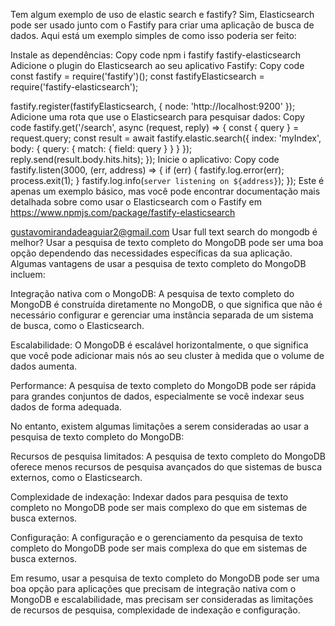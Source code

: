Tem algum exemplo de uso de elastic search e fastify?
Sim, Elasticsearch pode ser usado junto com o Fastify para criar uma aplicação de busca de dados. Aqui está um exemplo simples de como isso poderia ser feito:

Instale as dependências:
Copy code
npm i fastify fastify-elasticsearch
Adicione o plugin do Elasticsearch ao seu aplicativo Fastify:
Copy code
const fastify = require('fastify')();
const fastifyElasticsearch = require('fastify-elasticsearch');

fastify.register(fastifyElasticsearch, {
  node: 'http://localhost:9200'
});
Adicione uma rota que use o Elasticsearch para pesquisar dados:
Copy code
fastify.get('/search', async (request, reply) => {
  const { query } = request.query;
  const result = await fastify.elastic.search({
    index: 'myIndex',
    body: {
      query: {
        match: {
          field: query
        }
      }
    }
  });
  reply.send(result.body.hits.hits);
});
Inicie o aplicativo:
Copy code
fastify.listen(3000, (err, address) => {
  if (err) {
    fastify.log.error(err);
    process.exit(1);
  }
  fastify.log.info(`server listening on ${address}`);
});
Este é apenas um exemplo básico, mas você pode encontrar documentação mais detalhada sobre como usar o Elasticsearch com o Fastify em https://www.npmjs.com/package/fastify-elasticsearch




gustavomirandadeaguiar2@gmail.com
Usar full text search do mongodb é melhor?
Usar a pesquisa de texto completo do MongoDB pode ser uma boa opção dependendo das necessidades específicas da sua aplicação. Algumas vantagens de usar a pesquisa de texto completo do MongoDB incluem:

Integração nativa com o MongoDB: A pesquisa de texto completo do MongoDB é construída diretamente no MongoDB, o que significa que não é necessário configurar e gerenciar uma instância separada de um sistema de busca, como o Elasticsearch.

Escalabilidade: O MongoDB é escalável horizontalmente, o que significa que você pode adicionar mais nós ao seu cluster à medida que o volume de dados aumenta.

Performance: A pesquisa de texto completo do MongoDB pode ser rápida para grandes conjuntos de dados, especialmente se você indexar seus dados de forma adequada.

No entanto, existem algumas limitações a serem consideradas ao usar a pesquisa de texto completo do MongoDB:

Recursos de pesquisa limitados: A pesquisa de texto completo do MongoDB oferece menos recursos de pesquisa avançados do que sistemas de busca externos, como o Elasticsearch.

Complexidade de indexação: Indexar dados para pesquisa de texto completo no MongoDB pode ser mais complexo do que em sistemas de busca externos.

Configuração: A configuração e o gerenciamento da pesquisa de texto completo do MongoDB pode ser mais complexa do que em sistemas de busca externos.

Em resumo, usar a pesquisa de texto completo do MongoDB pode ser uma boa opção para aplicações que precisam de integração nativa com o MongoDB e escalabilidade, mas precisam ser consideradas as limitações de recursos de pesquisa, complexidade de indexação e configuração.